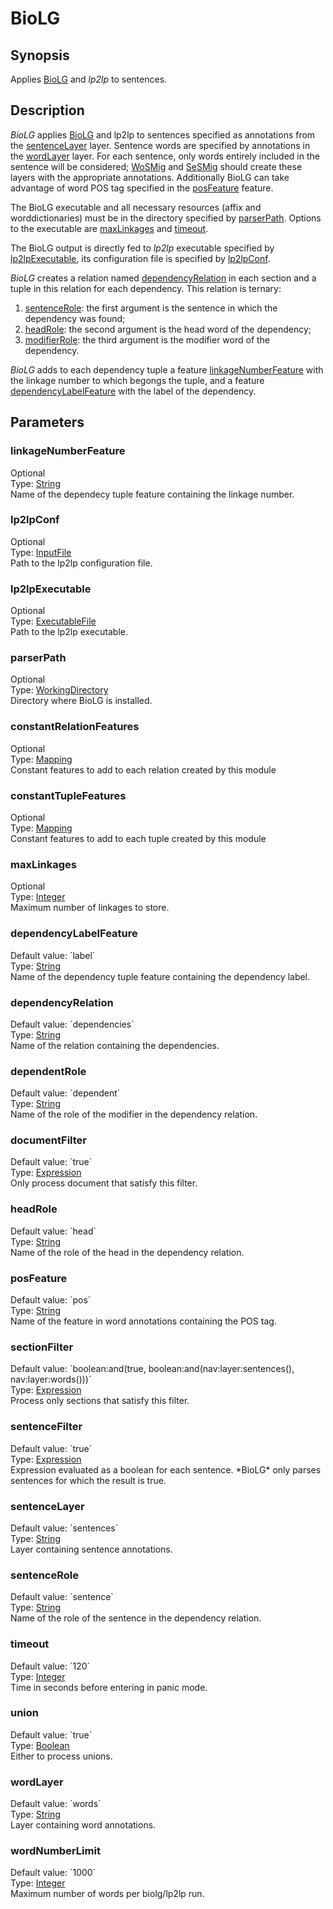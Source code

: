 <h1 class="module">BioLG</h1>

## Synopsis

Applies [BioLG](http://mars.cs.utu.fi/biolg/) and *lp2lp* to sentences.

## Description

*BioLG* applies [BioLG](http://mars.cs.utu.fi/biolg/) and lp2lp to sentences specified as annotations from the <a href="#sentenceLayer" class="param">sentenceLayer</a> layer. Sentence words are specified by annotations in the <a href="#wordLayer" class="param">wordLayer</a> layer. For each sentence, only words entirely included in the sentence will be considered; <a href="../module/WoSMig" class="module">WoSMig</a> and <a href="../module/SeSMig" class="module">SeSMig</a> should create these layers with the appropriate annotations. Additionally BioLG can take advantage of word POS tag specified in the <a href="#posFeature" class="param">posFeature</a> feature.

The BioLG executable and all necessary resources (affix and worddictionaries) must be in the directory specified by <a href="#parserPath" class="param">parserPath</a>. Options to the executable are <a href="#maxLinkages" class="param">maxLinkages</a> and <a href="#timeout" class="param">timeout</a>.

The BioLG output is directly fed to *lp2lp* executable specified by <a href="#lp2lpExecutable" class="param">lp2lpExecutable</a>, its configuration file is specified by <a href="#lp2lpConf" class="param">lp2lpConf</a>.

*BioLG* creates a relation named <a href="#dependencyRelation" class="param">dependencyRelation</a> in each section and a tuple in this relation for each dependency. This relation is ternary:
  
1. <a href="#sentenceRole" class="param">sentenceRole</a>: the first argument is the sentence in which the dependency was found;
2. <a href="#headRole" class="param">headRole</a>: the second argument is the head word of the dependency;
3. <a href="#modifierRole" class="param">modifierRole</a>: the third argument is the modifier word of the dependency.

*BioLG* adds to each dependency tuple a feature <a href="#linkageNumberFeature" class="param">linkageNumberFeature</a> with the linkage number to which begongs the tuple, and a feature <a href="#dependencyLabelFeature" class="param">dependencyLabelFeature</a> with the label of the dependency.

## Parameters

<a name="linkageNumberFeature">

### linkageNumberFeature

<div class="param-level param-level-optional">Optional
</div>
<div class="param-type">Type: <a href="../converter/java.lang.String" class="converter">String</a>
</div>
Name of the dependecy tuple feature containing the linkage number.

<a name="lp2lpConf">

### lp2lpConf

<div class="param-level param-level-optional">Optional
</div>
<div class="param-type">Type: <a href="../converter/fr.inra.maiage.bibliome.util.files.InputFile" class="converter">InputFile</a>
</div>
Path to the lp2lp configuration file.

<a name="lp2lpExecutable">

### lp2lpExecutable

<div class="param-level param-level-optional">Optional
</div>
<div class="param-type">Type: <a href="../converter/fr.inra.maiage.bibliome.util.files.ExecutableFile" class="converter">ExecutableFile</a>
</div>
Path to the lp2lp executable.

<a name="parserPath">

### parserPath

<div class="param-level param-level-optional">Optional
</div>
<div class="param-type">Type: <a href="../converter/fr.inra.maiage.bibliome.util.files.WorkingDirectory" class="converter">WorkingDirectory</a>
</div>
Directory where BioLG is installed.

<a name="constantRelationFeatures">

### constantRelationFeatures

<div class="param-level param-level-optional">Optional
</div>
<div class="param-type">Type: <a href="../converter/fr.inra.maiage.bibliome.alvisnlp.core.module.types.Mapping" class="converter">Mapping</a>
</div>
Constant features to add to each relation created by this module

<a name="constantTupleFeatures">

### constantTupleFeatures

<div class="param-level param-level-optional">Optional
</div>
<div class="param-type">Type: <a href="../converter/fr.inra.maiage.bibliome.alvisnlp.core.module.types.Mapping" class="converter">Mapping</a>
</div>
Constant features to add to each tuple created by this module

<a name="maxLinkages">

### maxLinkages

<div class="param-level param-level-optional">Optional
</div>
<div class="param-type">Type: <a href="../converter/java.lang.Integer" class="converter">Integer</a>
</div>
Maximum number of linkages to store.

<a name="dependencyLabelFeature">

### dependencyLabelFeature

<div class="param-level param-level-default-value">Default value: `label`
</div>
<div class="param-type">Type: <a href="../converter/java.lang.String" class="converter">String</a>
</div>
Name of the dependency tuple feature containing the dependency label.

<a name="dependencyRelation">

### dependencyRelation

<div class="param-level param-level-default-value">Default value: `dependencies`
</div>
<div class="param-type">Type: <a href="../converter/java.lang.String" class="converter">String</a>
</div>
Name of the relation containing the dependencies.

<a name="dependentRole">

### dependentRole

<div class="param-level param-level-default-value">Default value: `dependent`
</div>
<div class="param-type">Type: <a href="../converter/java.lang.String" class="converter">String</a>
</div>
Name of the role of the modifier in the dependency relation.

<a name="documentFilter">

### documentFilter

<div class="param-level param-level-default-value">Default value: `true`
</div>
<div class="param-type">Type: <a href="../converter/fr.inra.maiage.bibliome.alvisnlp.core.corpus.expressions.Expression" class="converter">Expression</a>
</div>
Only process document that satisfy this filter.

<a name="headRole">

### headRole

<div class="param-level param-level-default-value">Default value: `head`
</div>
<div class="param-type">Type: <a href="../converter/java.lang.String" class="converter">String</a>
</div>
Name of the role of the head in the dependency relation.

<a name="posFeature">

### posFeature

<div class="param-level param-level-default-value">Default value: `pos`
</div>
<div class="param-type">Type: <a href="../converter/java.lang.String" class="converter">String</a>
</div>
Name of the feature in word annotations containing the POS tag.

<a name="sectionFilter">

### sectionFilter

<div class="param-level param-level-default-value">Default value: `boolean:and(true, boolean:and(nav:layer:sentences(), nav:layer:words()))`
</div>
<div class="param-type">Type: <a href="../converter/fr.inra.maiage.bibliome.alvisnlp.core.corpus.expressions.Expression" class="converter">Expression</a>
</div>
Process only sections that satisfy this filter.

<a name="sentenceFilter">

### sentenceFilter

<div class="param-level param-level-default-value">Default value: `true`
</div>
<div class="param-type">Type: <a href="../converter/fr.inra.maiage.bibliome.alvisnlp.core.corpus.expressions.Expression" class="converter">Expression</a>
</div>
Expression evaluated as a boolean for each sentence. *BioLG* only parses sentences for which the result is true.

<a name="sentenceLayer">

### sentenceLayer

<div class="param-level param-level-default-value">Default value: `sentences`
</div>
<div class="param-type">Type: <a href="../converter/java.lang.String" class="converter">String</a>
</div>
Layer containing sentence annotations.

<a name="sentenceRole">

### sentenceRole

<div class="param-level param-level-default-value">Default value: `sentence`
</div>
<div class="param-type">Type: <a href="../converter/java.lang.String" class="converter">String</a>
</div>
Name of the role of the sentence in the dependency relation.

<a name="timeout">

### timeout

<div class="param-level param-level-default-value">Default value: `120`
</div>
<div class="param-type">Type: <a href="../converter/java.lang.Integer" class="converter">Integer</a>
</div>
Time in seconds before entering in panic mode.

<a name="union">

### union

<div class="param-level param-level-default-value">Default value: `true`
</div>
<div class="param-type">Type: <a href="../converter/java.lang.Boolean" class="converter">Boolean</a>
</div>
Either to process unions.

<a name="wordLayer">

### wordLayer

<div class="param-level param-level-default-value">Default value: `words`
</div>
<div class="param-type">Type: <a href="../converter/java.lang.String" class="converter">String</a>
</div>
Layer containing word annotations.

<a name="wordNumberLimit">

### wordNumberLimit

<div class="param-level param-level-default-value">Default value: `1000`
</div>
<div class="param-type">Type: <a href="../converter/java.lang.Integer" class="converter">Integer</a>
</div>
Maximum number of words per biolg/lp2lp run.

